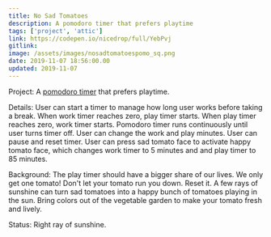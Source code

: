 ```yaml
---
title: No Sad Tomatoes
description: A pomodoro timer that prefers playtime
tags: ['project', 'attic']
link: https://codepen.io/nicedrop/full/YebPvj
gitlink:
image: /assets/images/nosadtomatoespomo_sq.png
date: 2019-11-07 18:56:00.00
updated: 2019-11-07
---
```


Project: A [pomodoro timer](https://en.wikipedia.org/wiki/Pomodoro_Technique 'Wikipedia entry for the Pomodoro Technique time management method') that prefers playtime.

Details: User can start a timer to manage how long user works before taking a break. When work timer reaches zero, play timer starts. When play timer reaches zero, work timer starts. Pomodoro timer runs continuously until user turns timer off. User can change the work and play minutes. User can pause and reset timer. User can press sad tomato face to activate happy tomato face, which changes work timer to 5 minutes and and play timer to 85 minutes.

Background: The play timer should have a bigger share of our lives. We only get one tomato! Don't let your tomato run you down. Reset it. A few rays of sunshine can turn sad tomatoes into a happy bunch of tomatoes playing in the sun. Bring colors out of the vegetable garden to make your tomato fresh and lively.

Status: Right ray of sunshine.
